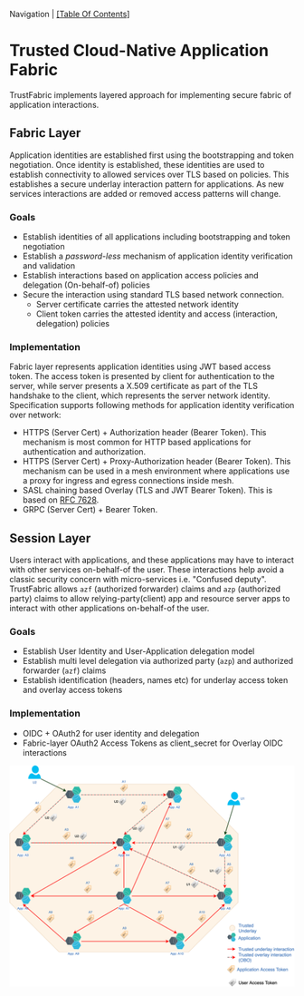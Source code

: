 Navigation | [[Table Of Contents]](README.md#navigating-the-documentation)

# Trusted Cloud-Native Application Fabric

TrustFabric implements layered approach for implementing secure fabric of application interactions. 

## Fabric Layer

Application identities are established first using the bootstrapping and token negotiation. Once identity is established, these identities are used to establish connectivity to allowed services over TLS based on policies. This establishes a secure underlay interaction pattern for applications. As new services interactions are added or removed access patterns will change.

### Goals

* Establish identities of all applications including bootstrapping and token negotiation
* Establish a *password-less* mechanism of application identity verification and validation
* Establish interactions based on application access policies and delegation (On-behalf-of) policies
* Secure the interaction using standard TLS based network connection. 
  * Server certificate carries the attested network identity
  * Client token carries the attested identity and access (interaction, delegation) policies

### Implementation

Fabric layer represents application identities using JWT based access token. The access token is presented by client for authentication to the server, while server presents a X.509 certificate as part of the TLS handshake to the client, which represents the server network identity. Specification supports following methods for application identity verification over network:

* HTTPS (Server Cert) + Authorization header (Bearer Token). This mechanism is most common for HTTP based applications for authentication and authorization.
* HTTPS (Server Cert) + Proxy-Authorization header (Bearer Token). This mechanism can be used in a mesh environment where applications use a proxy for ingress and egress connections inside mesh.
* SASL chaining based Overlay (TLS and JWT Bearer Token). This is based on [RFC 7628](https://tools.ietf.org/html/rfc7628).
* GRPC (Server Cert) + Bearer Token.

## Session Layer

Users interact with applications, and these applications may have to interact with other services on-behalf-of the user. These interactions help avoid a classic security concern with micro-services i.e. "Confused deputy". TrustFabric allows `azf` (authorized forwarder) claims and `azp` (authorized party) claims to allow relying-party(client) app and resource server apps to interact with other applications on-behalf-of the user.

### Goals

* Establish User Identity and User-Application delegation model
* Establish multi level delegation via authorized party (`azp`) and authorized forwarder (`azf`) claims
* Establish identification (headers, names etc) for underlay access token and overlay access tokens

### Implementation

* OIDC + OAuth2 for user identity and delegation
* Fabric-layer OAuth2 Access Tokens as client_secret for Overlay OIDC interactions

![](./media/TrustFabric-Fabric-Overlay.png)